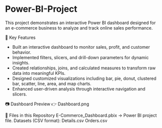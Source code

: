 # Power-BI-Project
This project demonstrates an interactive Power BI dashboard designed for an e-commerce business to analyze and track online sales performance.

🔑 Key Features

- Built an interactive dashboard to monitor sales, profit, and customer behavior.
- Implemented filters, slicers, and drill-down parameters for dynamic insights.
- Created relationships, joins, and calculated measures to transform raw data into meaningful KPIs.
- Designed customized visualizations including bar, pie, donut, clustered bar, scatter, line, area, and map charts.
- Enhanced user-driven analysis through interactive navigation and slicers.

📷 Dashboard Preview
👉 Dashboard.png

📂 Files in this Repository
E-Commerce_Dashboard.pbix → Power BI project file.
Datasets (CSV format):
Details.csv
Orders.csv
